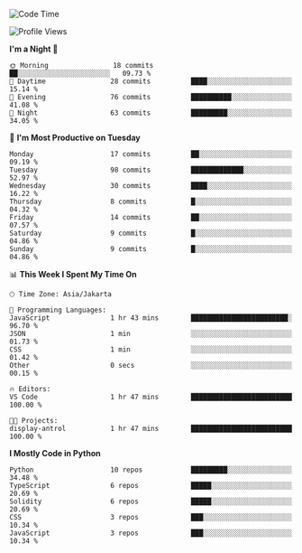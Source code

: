 <!--START_SECTION:waka-->
![Code Time](http://img.shields.io/badge/Code%20Time-1%2C592%20hrs%2055%20mins-blue)

![Profile Views](http://img.shields.io/badge/Profile%20Views-5-blue)

**I'm a Night 🦉** 

```text
🌞 Morning                18 commits          ██░░░░░░░░░░░░░░░░░░░░░░░   09.73 % 
🌆 Daytime                28 commits          ████░░░░░░░░░░░░░░░░░░░░░   15.14 % 
🌃 Evening                76 commits          ██████████░░░░░░░░░░░░░░░   41.08 % 
🌙 Night                  63 commits          █████████░░░░░░░░░░░░░░░░   34.05 % 
```
📅 **I'm Most Productive on Tuesday** 

```text
Monday                   17 commits          ██░░░░░░░░░░░░░░░░░░░░░░░   09.19 % 
Tuesday                  98 commits          █████████████░░░░░░░░░░░░   52.97 % 
Wednesday                30 commits          ████░░░░░░░░░░░░░░░░░░░░░   16.22 % 
Thursday                 8 commits           █░░░░░░░░░░░░░░░░░░░░░░░░   04.32 % 
Friday                   14 commits          ██░░░░░░░░░░░░░░░░░░░░░░░   07.57 % 
Saturday                 9 commits           █░░░░░░░░░░░░░░░░░░░░░░░░   04.86 % 
Sunday                   9 commits           █░░░░░░░░░░░░░░░░░░░░░░░░   04.86 % 
```


📊 **This Week I Spent My Time On** 

```text
🕑︎ Time Zone: Asia/Jakarta

💬 Programming Languages: 
JavaScript               1 hr 43 mins        ████████████████████████░   96.70 % 
JSON                     1 min               ░░░░░░░░░░░░░░░░░░░░░░░░░   01.73 % 
CSS                      1 min               ░░░░░░░░░░░░░░░░░░░░░░░░░   01.42 % 
Other                    0 secs              ░░░░░░░░░░░░░░░░░░░░░░░░░   00.15 % 

🔥 Editors: 
VS Code                  1 hr 47 mins        █████████████████████████   100.00 % 

🐱‍💻 Projects: 
display-antrol           1 hr 47 mins        █████████████████████████   100.00 % 
```

**I Mostly Code in Python** 

```text
Python                   10 repos            █████████░░░░░░░░░░░░░░░░   34.48 % 
TypeScript               6 repos             █████░░░░░░░░░░░░░░░░░░░░   20.69 % 
Solidity                 6 repos             █████░░░░░░░░░░░░░░░░░░░░   20.69 % 
CSS                      3 repos             ███░░░░░░░░░░░░░░░░░░░░░░   10.34 % 
JavaScript               3 repos             ███░░░░░░░░░░░░░░░░░░░░░░   10.34 % 
```




<!--END_SECTION:waka-->
